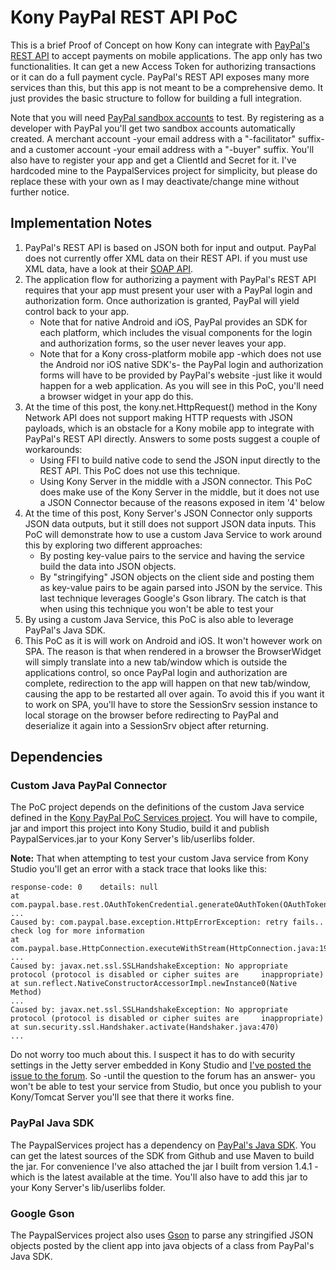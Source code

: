 # Kony PayPal REST API PoC

This is a brief Proof of Concept on how Kony can integrate with [PayPal's REST API](https://developer.paypal.com/docs/api/overview/) to accept payments on mobile applications. The app only has two functionalities. It can get a new Access Token for authorizing transactions or it can do a full payment cycle. PayPal's REST API exposes many more services than this, but this app is not meant to be a comprehensive demo. It just provides the basic structure to follow for building a full integration.

Note that you will need [PayPal sandbox accounts](https://developer.paypal.com/developer/accounts/) to test. By registering as a developer with PayPal you'll get two sandbox accounts automatically created. A merchant account -your email address with a "-facilitator" suffix- and a customer account -your email address with a "-buyer" suffix. You'll also have to register your app and get a ClientId and Secret for it. I've hardcoded mine to the PaypalServices project for simplicity, but please do replace these with your own as I may deactivate/change mine without further notice.

## Implementation Notes

1. PayPal's REST API is based on JSON both for input and output. PayPal does not currently offer XML data on their REST API. if you must use XML data, have a look at their [SOAP API](https://developer.paypal.com/docs/classic/api/).
2. The application flow for authorizing a payment with PayPal's REST API requires that your app must present your user with a PayPal login and authorization form. Once authorization is granted, PayPal will yield control back to your app.
   * Note that for native Android and iOS, PayPal provides an SDK for each platform, which includes the visual components for the login and authorization forms, so the user never leaves your app.
   * Note that for a Kony cross-platform mobile app -which does not use the Android nor iOS native SDK's- the PayPal login and authorization forms will have to be provided by PayPal's website -just like it would happen for a web application. As you will see in this PoC, you'll need a browser widget in your app do this.
3. At the time of this post, the kony.net.HttpRequest() method in the Kony Network API does not support making HTTP requests with JSON payloads, which is an obstacle for a Kony mobile app to integrate with PayPal's REST API directly. Answers to some posts suggest a couple of workarounds:
   * Using FFI to build native code to send the JSON input directly to the REST API. This PoC does not use this technique.
   * Using Kony Server in the middle with a JSON connector. This PoC does make use of the Kony Server in the middle, but it does not use a JSON Connector because of the reasons exposed in item '4' below   
4. At the time of this post, Kony Server's JSON Connector only supports JSON data outputs, but it still does not support JSON data inputs. This PoC will demonstrate how to use a custom Java Service to work around this by exploring two different approaches:
   * By posting key-value pairs to the service and having the service build the data into JSON objects.
   * By "stringifying" JSON objects on the client side and posting them as key-value pairs to be again parsed into JSON by the service. This last technique leverages Google's Gson library. The catch is that when using this technique you won't be able to test your
5. By using a custom Java Service, this PoC is also able to leverage PayPal's Java SDK.
6. This PoC as it is will work on Android and iOS. It won't however work on SPA. The reason is that when rendered in a browser the BrowserWidget will simply translate into a new tab/window which is outside the applications control, so once PayPal login and authorization are complete, redirection to the app will happen on that new tab/window, causing the app to be restarted all over again. To avoid this if you want it to work on SPA, you'll have to store the SessionSrv session instance to local storage on the browser before redirecting to PayPal and deserialize it again into a SessionSrv object after returning.

## Dependencies

### Custom Java PayPal Connector

The PoC project depends on the definitions of the custom Java service defined in the [Kony PayPal PoC Services project](https://github.com/mig82/kony-paypal-poc-services). You will have to compile, jar and import this project into Kony Studio, build it and publish PaypalServices.jar to your Kony Server's lib/userlibs folder. 

**Note:** That when attempting to test your custom Java service from Kony Studio you'll get an error with a stack trace that looks like this:

    response-code: 0    details: null
    at com.paypal.base.rest.OAuthTokenCredential.generateOAuthToken(OAuthTokenCredential.java:247)
    ...
    Caused by: com.paypal.base.exception.HttpErrorException: retry fails..  check log for more information
    at com.paypal.base.HttpConnection.executeWithStream(HttpConnection.java:197)
    ...
    Caused by: javax.net.ssl.SSLHandshakeException: No appropriate protocol (protocol is disabled or cipher suites are     inappropriate)
    at sun.reflect.NativeConstructorAccessorImpl.newInstance0(Native Method)
    ...
    Caused by: javax.net.ssl.SSLHandshakeException: No appropriate protocol (protocol is disabled or cipher suites are     inappropriate)
    at sun.security.ssl.Handshaker.activate(Handshaker.java:470)
    ...

Do not worry too much about this. I suspect it has to do with security settings in the Jetty server embedded in Kony Studio and [I've posted the issue to the forum](http://community.kony.com/developer/forum/oauthtokencredential-sslhandshakeexception). So -until the question to the forum has an answer- you won't be able to test your service from Studio, but once you publish to your Kony/Tomcat Server you'll see that there it works fine.

### PayPal Java SDK

The PaypalServices project has a dependency on [PayPal's Java SDK](https://github.com/paypal/PayPal-Java-SDK). You can get the latest sources of the SDK from Github and use Maven to build the jar. For convenience I've also attached the jar I built from version 1.4.1 -which is the latest available at the time. You'll also have to add this jar to your Kony Server's lib/userlibs folder.

### Google Gson

The PaypalServices project also uses [Gson](https://github.com/google/gson) to parse any stringified JSON objects posted by the client app into java objects of a class from PayPal's Java SDK.
